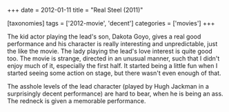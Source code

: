 +++
date = 2012-01-11
title = "Real Steel (2011)"

[taxonomies]
tags = ['2012-movie', 'decent']
categories = ['movies']
+++

The kid actor playing the lead's son, Dakota Goyo, gives a real good
performance and his character is really interesting and unpredictable,
just the like the movie. The lady playing the lead's love interest is
quite good too. The movie is strange, directed in an unusual manner,
such that I didn't enjoy much of it, especially the first half. It
started being a little fun when I started seeing some action on stage,
but there wasn't even enough of that.

The asshole levels of the lead character (played by Hugh Jackman in a
surprisingly decent performance) are hard to bear, when he is being an
ass. The redneck is given a memorable performance.
